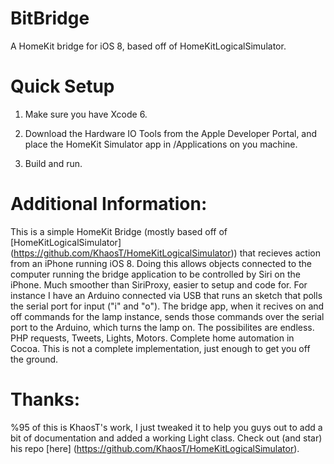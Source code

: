 BitBridge
=========

A HomeKit bridge for iOS 8, based off of HomeKitLogicalSimulator.

Quick Setup
==========
1. Make sure you have Xcode 6.

2. Download the Hardware IO Tools from the Apple Developer Portal, and place the HomeKit Simulator app in /Applications on you machine.

3. Build and run.

Additional Information:
======================
This is a simple HomeKit Bridge (mostly based off of [HomeKitLogicalSimulator]  (https://github.com/KhaosT/HomeKitLogicalSimulator)) that recieves action from an iPhone running iOS 8.
Doing this allows objects connected to the computer running the bridge application to be controlled by Siri on the iPhone. Much smoother than SiriProxy, easier to setup and code for.
For instance I have an Arduino connected via USB that runs an sketch that polls the serial port for input ("i" and "o"). The bridge app, when it recives on and off commands for the lamp instance, sends those commands over the serial port to the Arduino, which turns the lamp on.
The possibilites are endless. PHP requests, Tweets, Lights, Motors. Complete home automation in Cocoa. This is not a complete implementation, just enough to get you off the ground. 

Thanks:
=======
%95 of this is KhaosT's work, I just tweaked it to help you guys out to add a bit of documentation and added a working Light class. Check out (and star) his repo [here] (https://github.com/KhaosT/HomeKitLogicalSimulator).
